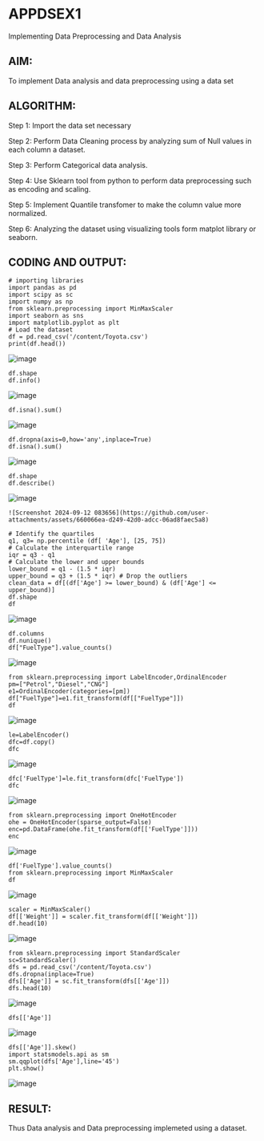 # APPDSEX1
Implementing Data Preprocessing and Data Analysis

## AIM:
To implement Data analysis and data preprocessing using a data set

## ALGORITHM:
Step 1: Import the data set necessary

Step 2: Perform Data Cleaning process by analyzing sum of Null values in each column a dataset.

Step 3: Perform Categorical data analysis.

Step 4: Use Sklearn tool from python to perform data preprocessing such as encoding and scaling.

Step 5: Implement Quantile transfomer to make the column value more normalized.

Step 6: Analyzing the dataset using visualizing tools form matplot library or seaborn.

## CODING AND OUTPUT:
```
# importing libraries 
import pandas as pd 
import scipy as sc 
import numpy as np
from sklearn.preprocessing import MinMaxScaler 
import seaborn as sns
import matplotlib.pyplot as plt
# Load the dataset
df = pd.read_csv('/content/Toyota.csv') 
print(df.head())
```
![image](https://github.com/user-attachments/assets/6d22d8b9-0550-481e-afaf-82ca217fbeb6)
```
df.shape
df.info()
```
![image](https://github.com/user-attachments/assets/03353f6f-22dc-4a93-a766-ce5cd815285d)
```
df.isna().sum()
```
![image](https://github.com/user-attachments/assets/d9cc618e-1152-4246-93c5-b54031c41da0)
```
df.dropna(axis=0,how='any',inplace=True)
df.isna().sum()
```
![image](https://github.com/user-attachments/assets/61e5ab5f-d84e-4364-9ff3-9dbe3170e09d)
```
df.shape
df.describe()
```
![image](https://github.com/user-attachments/assets/56e35627-4d3e-4803-acf7-735402cfc6d4)
```
![Screenshot 2024-09-12 083656](https://github.com/user-attachments/assets/660066ea-d249-42d0-adcc-06ad8faec5a8)

# Identify the quartiles
q1, q3= np.percentile (df[ 'Age'], [25, 75])
# Calculate the interquartile range
iqr = q3 - q1
# Calculate the lower and upper bounds 
lower_bound = q1 - (1.5 * iqr)
upper_bound = q3 + (1.5 * iqr) # Drop the outliers
clean_data = df[(df['Age'] >= lower_bound) & (df['Age'] <= upper_bound)]
df.shape
df
```
![image](https://github.com/user-attachments/assets/b2871ad3-7aee-4539-b7bd-ceb1cb59efe3)
```
df.columns
df.nunique()
df["FuelType"].value_counts()
```
![image](https://github.com/user-attachments/assets/90fabe83-a9df-430e-9392-60d74bed8e59)
```
from sklearn.preprocessing import LabelEncoder,OrdinalEncoder
pm=["Petrol","Diesel","CNG"]
e1=OrdinalEncoder(categories=[pm])
df["FuelType"]=e1.fit_transform(df[["FuelType"]])
df
```
![image](https://github.com/user-attachments/assets/9060ad97-4a59-4a9b-a7ae-667b6591f010)
```
le=LabelEncoder()
dfc=df.copy()
dfc
```
![image](https://github.com/user-attachments/assets/61599acb-ef67-4ef5-a75a-6b2515f9f73d)
```
dfc['FuelType']=le.fit_transform(dfc['FuelType'])
dfc
```
![image](https://github.com/user-attachments/assets/66c2b87f-f849-4b28-898b-22151ea61cab)
```
from sklearn.preprocessing import OneHotEncoder
ohe = OneHotEncoder(sparse_output=False)
enc=pd.DataFrame(ohe.fit_transform(df[['FuelType']]))
enc
```
![image](https://github.com/user-attachments/assets/496c6f0e-9c92-4169-9901-c53b40ad407a)
```
df['FuelType'].value_counts()
from sklearn.preprocessing import MinMaxScaler
df
```
![image](https://github.com/user-attachments/assets/7f7bcc4d-4539-4ec3-a6d9-54eeec3cd0a7)
```
scaler = MinMaxScaler()
df[['Weight']] = scaler.fit_transform(df[['Weight']])
df.head(10)
```
![image](https://github.com/user-attachments/assets/324324f4-a397-41cc-ac57-a68f7ffa4f25)
```
from sklearn.preprocessing import StandardScaler
sc=StandardScaler()
dfs = pd.read_csv('/content/Toyota.csv')
dfs.dropna(inplace=True)
dfs[['Age']] = sc.fit_transform(dfs[['Age']])
dfs.head(10)
```

![image](https://github.com/user-attachments/assets/299b69d3-72b0-4ed0-90ef-46872d3a5b40)
```
dfs[['Age']]
```

![image](https://github.com/user-attachments/assets/54aaac23-d870-45a1-8ec6-7f2ce0df4918)
```
dfs[['Age']].skew()
import statsmodels.api as sm
sm.qqplot(dfs['Age'],line='45')
plt.show()
```

![image](https://github.com/user-attachments/assets/56777b50-b071-46e5-ae5d-d4fb52c79196)

## RESULT:
Thus Data analysis and Data preprocessing implemeted using a dataset.
